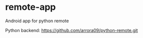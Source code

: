 # remote-app
Android app for python remote

Python backend: https://github.com/arrora09/python-remote.git
